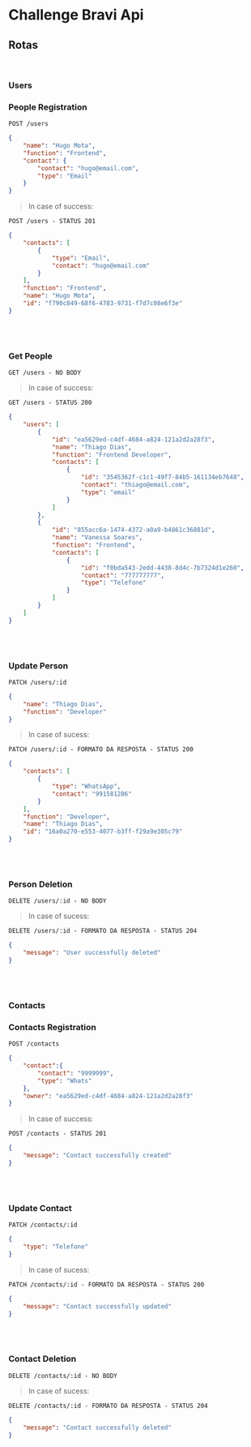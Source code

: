 # **Challenge Bravi Api**

## Rotas

</br>

### Users

<h3>People Registration</h3>

`POST /users`

```json
{
	"name": "Hugo Mota",
	"function": "Frontend",
	"contact": {
		"contact": "hugo@email.com",
		"type": "Email"
	}
}
```

> In case of success:

`POST /users - STATUS 201`

```json
{
	"contacts": [
		{
			"type": "Email",
			"contact": "hugo@email.com"
		}
	],
	"function": "Frontend",
	"name": "Hugo Mota",
	"id": "f790c849-68f6-4783-9731-f7d7c08e6f3e"
}
```

</br></br>

<h3>Get People</h3>

`GET /users - NO BODY`


> In case of success:

`GET /users - STATUS 200`

```json
{
	"users": [
		{
			"id": "ea5629ed-c4df-4684-a824-121a2d2a28f3",
			"name": "Thiago Dias",
			"function": "Frontend Developer",
			"contacts": [
				{
					"id": "3545362f-c1c1-49f7-84b5-161134eb7648",
					"contact": "thiago@email.com",
					"type": "email"
				}
			]
		},
		{
			"id": "855acc6a-1474-4372-a0a9-b4861c36881d",
			"name": "Vanessa Soares",
			"function": "Frontend",
			"contacts": [
				{
					"id": "f0bda543-2edd-4438-8d4c-7b7324d1e260",
					"contact": "777777777",
					"type": "Telefone"
				}
			]
		}
    ]
}
```

</br></br>

<h3>Update Person</h3>

`PATCH /users/:id`

```json
{
	"name": "Thiago Dias",
	"function": "Developer"
}
```

> In case of sucess:

`PATCH /users/:id - FORMATO DA RESPOSTA - STATUS 200`

```json
{
	"contacts": [
		{
			"type": "WhatsApp",
			"contact": "991581286"
		}
	],
	"function": "Developer",
	"name": "Thiago Dias",
	"id": "16a0a270-e553-4077-b3ff-f29a9e305c79"
}

```

<br></br>

<h3>Person Deletion</h3>

`DELETE /users/:id - NO BODY `

> In case of sucess:

`DELETE /users/:id - FORMATO DA RESPOSTA - STATUS 204`

```json
{
	"message": "User successfully deleted"
}
```

</br></br>

### Contacts

<h3>Contacts Registration</h3>

`POST /contacts`

```json
{
	"contact":{
		"contact": "9999999",
		"type": "Whats"
	},
	"owner": "ea5629ed-c4df-4684-a824-121a2d2a28f3"
}
```

> In case of success:

`POST /contacts - STATUS 201`

```json
{
	"message": "Contact successfully created"
}
```

</br></br>

<h3>Update Contact</h3>

`PATCH /contacts/:id`

```json
{
	"type": "Telefone"
}
```

> In case of sucess:

`PATCH /contacts/:id - FORMATO DA RESPOSTA - STATUS 200`

```json
{
	"message": "Contact successfully updated"
}

```

<br></br>

<h3>Contact Deletion</h3>

`DELETE /contacts/:id - NO BODY `

> In case of sucess:

`DELETE /contacts/:id - FORMATO DA RESPOSTA - STATUS 204`

```json
{
	"message": "Contact successfully deleted"
}
```

</br></br>